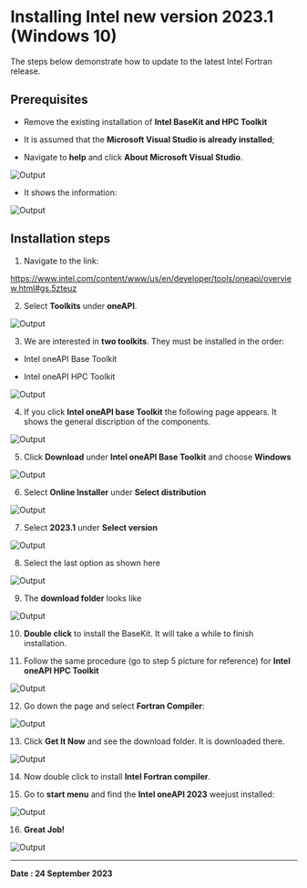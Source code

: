 # **Installing Intel new version 2023.1 (Windows 10)**

The steps below demonstrate how to update to the latest Intel Fortran release. 

## **Prerequisites**

* Remove the existing installation of **Intel BaseKit and HPC Toolkit** 
* It is assumed that the **Microsoft Visual Studio is already installed**; 

* Navigate to **help** and click **About Microsoft Visual Studio**. 

![Output](images/visual_studio_help.PNG)

* It shows the information:

![Output](images/visual_studio_version.png)

## **Installation steps**

1) Navigate to the link:

https://www.intel.com/content/www/us/en/developer/tools/oneapi/overview.html#gs.5zteuz

2) Select **Toolkits** under **oneAPI**.

![Output](images/Intel_oneAPI.png)


3) We are interested in **two toolkits**. They must be installed in the order:

* Intel oneAPI Base Toolkit

* Intel oneAPI HPC Toolkit

![Output](images/Intel_oneAPI_toolkits.PNG)


4) If you click **Intel oneAPI base Toolkit** the following page appears. It shows the general discription of the components.

![Output](images/Intel_oneAPI_Base_Toolkit.PNG)


5) Click **Download** under **Intel oneAPI Base Toolkit** and choose **Windows**


![Output](images/Intel_os.PNG)


6) Select **Online Installer** under **Select distribution**


![Output](images/Intel_os_distribution.PNG)


7) Select **2023.1** under **Select version**


![Output](images/Intel_os_version.PNG)

8) Select the last option as shown here

![Output](images/Intel_oneAPI_Base_Toolkit_download.PNG)

9) The **download folder** looks like


![Output](images/Intel_download_folder_1.PNG)

10) **Double click** to install the BaseKit. It will take a while to finish installation.


11) Follow the same procedure (go to step 5 picture for reference) for **Intel oneAPI HPC Toolkit**

![Output](images/intel_oneAPI_HPC_Toolkit.PNG)


12) Go down the page and select **Fortran Compiler**:

![Output](images/intel_Fortran_download.PNG)

13) Click **Get It Now** and see the download folder. It is downloaded there.

![Output](images/intel_download_folder.PNG)

14) Now double click to install **Intel Fortran compiler**.

15) Go to **start menu** and find the **Intel oneAPI 2023** weejust installed:

![Output](images/intel_start.PNG)

16) **Great Job!** 

![Output](images/congratulations.jpg)


---

**Date : 24 September 2023**
